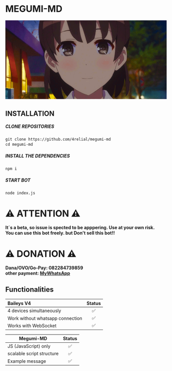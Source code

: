  # MEGUMI-MD

![](./assets/smile.gif)

## INSTALLATION

##### CLONE REPOSITORIES
```Alpine Abuild
git clone https://github.com/4relial/megumi-md
cd megumi-md
```

#####  INSTALL THE DEPENDENCIES 
```Alpine Abuild
npm i
```

#####  START BOT
```Alpine Abuild
node index.js
```

# ⚠ ATTENTION ⚠
<b> It´s a beta, so issue is spected to be apppering. Use at your own risk. </b><br>
<b> You can use this bot freely. but Don't sell this bot!! </b>

# ⚠ DONATION ⚠
<b> Dana/OVO/Go-Pay: 082284739859</b><br>
<b> other payment: [MyWhatsApp](https://wa.me/6289515275674)</b>

## Functionalities

| Baileys V4                       | Status  |
| :------------------------------- | :----:  |
| 4 devices simultaneously         |   ✅   |
| Work without whatsapp connection |   ✅   |
| Works with WebSocket             |   ✅   |

| Megumi-MD                    | Status  |
| ---------------------------- | :----:  |
| JS (JavaScript) only         |   ✅   |
| scalable script structure    |   ✅   |
| Example message              |   ✅   |
